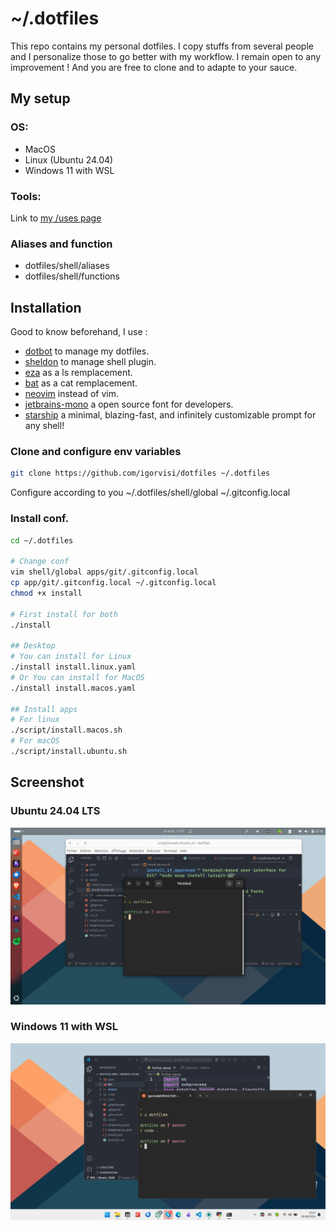 # ~/.dotfiles

This repo contains my personal dotfiles. I copy stuffs from several people and I personalize those to go better with my workflow. I remain open to any improvement ! And you are free to clone and to adapte to your sauce.

## My setup

### OS:
* MacOS
* Linux (Ubuntu 24.04)
* Windows 11 with WSL

### Tools:
Link to [my /uses page](https://igorvisi.com/uses)

### Aliases and function
* dotfiles/shell/aliases
* dotfiles/shell/functions

## Installation
Good to know beforehand, I use :
* [dotbot](github.com/anishathalye/dotbot) to manage my dotfiles.
* [sheldon](https://github.com/rossmacarthur/sheldon) to manage shell plugin.
* [eza](https://github.com/eza-community/eza) as a ls remplacement.
* [bat](https://github.com/sharkdp/bat) as a cat remplacement.
* [neovim](https://github.com/neovim/neovim) instead of vim.
* [jetbrains-mono](https://www.jetbrains.com/lp/mono/) a open source font for developers.
* [starship](https://starship.rs/) a minimal, blazing-fast, and infinitely customizable prompt for any shell!

### Clone and configure env variables
```bash
git clone https://github.com/igorvisi/dotfiles ~/.dotfiles
```
Configure according to you
~/.dotfiles/shell/global
~/.gitconfig.local

### Install conf.
```bash
cd ~/.dotfiles

# Change conf
vim shell/global apps/git/.gitconfig.local
cp app/git/.gitconfig.local ~/.gitconfig.local
chmod +x install

# First install for both
./install

## Desktop
# You can install for Linux
./install install.linux.yaml
# Or You can install for MacOS
./install install.macos.yaml

## Install apps
# For linux
./script/install.macos.sh
# For macOS
./script/install.ubuntu.sh
```

## Screenshot

### Ubuntu 24.04 LTS
![Linux](screenshot-linux.png)


### Windows 11 with WSL
![Windows ](screenshot-windows.png)